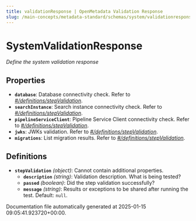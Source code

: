 ```yaml
---
title: validationResponse | OpenMetadata Validation Response
slug: /main-concepts/metadata-standard/schemas/system/validationresponse
---
```


# SystemValidationResponse

*Define the system validation response*

## Properties

- **`database`**: Database connectivity check. Refer to *[#/definitions/stepValidation](#definitions/stepValidation)*.
- **`searchInstance`**: Search instance connectivity check. Refer to *[#/definitions/stepValidation](#definitions/stepValidation)*.
- **`pipelineServiceClient`**: Pipeline Service Client connectivity check. Refer to *[#/definitions/stepValidation](#definitions/stepValidation)*.
- **`jwks`**: JWKs validation. Refer to *[#/definitions/stepValidation](#definitions/stepValidation)*.
- **`migrations`**: List migration results. Refer to *[#/definitions/stepValidation](#definitions/stepValidation)*.
## Definitions

- **`stepValidation`** *(object)*: Cannot contain additional properties.
  - **`description`** *(string)*: Validation description. What is being tested?
  - **`passed`** *(boolean)*: Did the step validation successfully?
  - **`message`** *(string)*: Results or exceptions to be shared after running the test. Default: `null`.


Documentation file automatically generated at 2025-01-15 09:05:41.923720+00:00.
